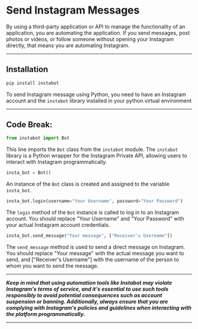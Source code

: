 # Send Instagram Messages

By using a third-party application or API to manage the functionality of an application, you are automating the application. If you send messages, post photos or videos, or follow someone without opening your Instagram directly, that means you are automating Instagram.

-----

## Installation

```python
pip install instabot
```
To send Instagram message using Python, you need to have an Instagram account and the `instabot` library installed in your python virtual environment

-----

## Code Break:

```python
from instabot import Bot
```

This line imports the `Bot` class from the `instabot` module. The `instabot` library is a Python wrapper for the Instagram Private API, allowing users to interact with Instagram programmatically.

```python
insta_bot = Bot()
```

An instance of the `Bot` class is created and assigned to the variable `insta_bot`.

```python
insta_bot.login(username="Your Username", password="Your Password")
```

The `login` method of the `Bot` instance is called to log in to an Instagram account. You should replace "Your Username" and "Your Password" with your actual Instagram account credentials.

```python
insta_bot.send_message("Your message", ["Receiver's Username"])
```

The `send_message` method is used to send a direct message on Instagram. You should replace "Your message" with the actual message you want to send, and ["Receiver's Username"] with the username of the person to whom you want to send the message.

-----

***Keep in mind that using automation tools like Instabot may violate Instagram's terms of service, and it's essential to use such tools responsibly to avoid potential consequences such as account suspension or banning. Additionally, always ensure that you are complying with Instagram's policies and guidelines when interacting with the platform programmatically.***

-----